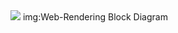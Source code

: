 <img src='https://www.html5rocks.com/en/tutorials/internals/howbrowserswork/webkitflow.png'/>
<caption>img:Web-Rendering Block Diagram</caption>
